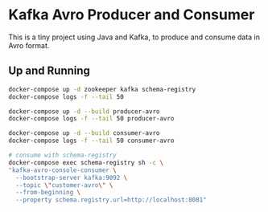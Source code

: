 # Kafka Avro Producer and Consumer

This is a tiny project using Java and Kafka, to produce and consume data in Avro format.

## Up and Running

```bash
docker-compose up -d zookeeper kafka schema-registry
docker-compose logs -f --tail 50

docker-compose up -d --build producer-avro
docker-compose logs -f --tail 50 producer-avro

docker-compose up -d --build consumer-avro
docker-compose logs -f --tail 50 consumer-avro

# consume with schema-registry
docker-compose exec schema-registry sh -c \
"kafka-avro-console-consumer \
  --bootstrap-server kafka:9092 \
  --topic \"customer-avro\" \
  --from-beginning \
  --property schema.registry.url=http://localhost:8081"
```
